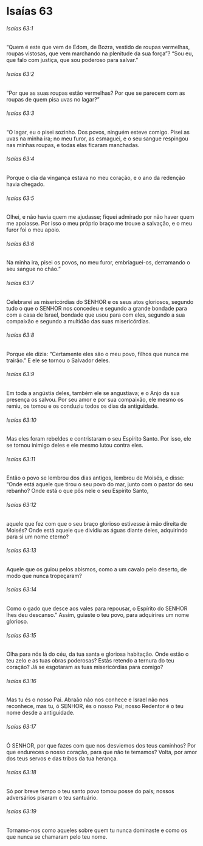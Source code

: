 # Isaías 63

###### Isaías 63:1

“Quem é este que vem de Edom, de Bozra, vestido de roupas vermelhas, roupas vistosas, que vem marchando na plenitude da sua força”? “Sou eu, que falo com justiça, que sou poderoso para salvar.”

###### Isaías 63:2

“Por que as suas roupas estão vermelhas? Por que se parecem com as roupas de quem pisa uvas no lagar?”

###### Isaías 63:3

“O lagar, eu o pisei sozinho. Dos povos, ninguém esteve comigo. Pisei as uvas na minha ira; no meu furor, as esmaguei, e o seu sangue respingou nas minhas roupas, e todas elas ficaram manchadas.

###### Isaías 63:4

Porque o dia da vingança estava no meu coração, e o ano da redenção havia chegado.

###### Isaías 63:5

Olhei, e não havia quem me ajudasse; fiquei admirado por não haver quem me apoiasse. Por isso o meu próprio braço me trouxe a salvação, e o meu furor foi o meu apoio.

###### Isaías 63:6

Na minha ira, pisei os povos, no meu furor, embriaguei-os, derramando o seu sangue no chão.”

###### Isaías 63:7

Celebrarei as misericórdias do SENHOR e os seus atos gloriosos, segundo tudo o que o SENHOR nos concedeu e segundo a grande bondade para com a casa de Israel, bondade que usou para com eles, segundo a sua compaixão e segundo a multidão das suas misericórdias.

###### Isaías 63:8

Porque ele dizia: “Certamente eles são o meu povo, filhos que nunca me trairão.” E ele se tornou o Salvador deles.

###### Isaías 63:9

Em toda a angústia deles, também ele se angustiava; e o Anjo da sua presença os salvou. Por seu amor e por sua compaixão, ele mesmo os remiu, os tomou e os conduziu todos os dias da antiguidade.

###### Isaías 63:10

Mas eles foram rebeldes e contristaram o seu Espírito Santo. Por isso, ele se tornou inimigo deles e ele mesmo lutou contra eles.

###### Isaías 63:11

Então o povo se lembrou dos dias antigos, lembrou de Moisés, e disse: “Onde está aquele que tirou o seu povo do mar, junto com o pastor do seu rebanho? Onde está o que pôs nele o seu Espírito Santo,

###### Isaías 63:12

aquele que fez com que o seu braço glorioso estivesse à mão direita de Moisés? Onde está aquele que dividiu as águas diante deles, adquirindo para si um nome eterno?

###### Isaías 63:13

Aquele que os guiou pelos abismos, como a um cavalo pelo deserto, de modo que nunca tropeçaram?

###### Isaías 63:14

Como o gado que desce aos vales para repousar, o Espírito do SENHOR lhes deu descanso.” Assim, guiaste o teu povo, para adquirires um nome glorioso.

###### Isaías 63:15

Olha para nós lá do céu, da tua santa e gloriosa habitação. Onde estão o teu zelo e as tuas obras poderosas? Estás retendo a ternura do teu coração? Já se esgotaram as tuas misericórdias para comigo?

###### Isaías 63:16

Mas tu és o nosso Pai. Abraão não nos conhece e Israel não nos reconhece, mas tu, ó SENHOR, és o nosso Pai; nosso Redentor é o teu nome desde a antiguidade.

###### Isaías 63:17

Ó SENHOR, por que fazes com que nos desviemos dos teus caminhos? Por que endureces o nosso coração, para que não te temamos? Volta, por amor dos teus servos e das tribos da tua herança.

###### Isaías 63:18

Só por breve tempo o teu santo povo tomou posse do país; nossos adversários pisaram o teu santuário.

###### Isaías 63:19

Tornamo-nos como aqueles sobre quem tu nunca dominaste e como os que nunca se chamaram pelo teu nome.

